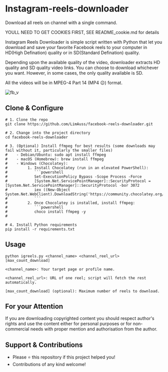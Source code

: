 # Instagram-reels-downloader
Download all reels on channel with a single command.

YOULL NEED TO GET COOKIES FIRST, SEE README_cookie.md for details


Instagram Reels Downloader is simple script written with Python that let you download and save your favorite Facebook reels to your computer in HD(High Defination) quality or in SD(Standard Defination) quality.

Depending upon the available quality of the video, downloader extracts HD quality and SD quality video links. You can choose to download whichever you want. However, in some cases, the only quality available is SD.

All the videos will be in MPEG-4 Part 14 (MP4 😉) format.

![fb_v](demo.gif)

## Clone & Configure
```
# 1. Clone the repo
git clone https://github.com/LimAuss/facebook-reels-downloader.git

# 2. Change into the project directory
cd facebook-reels-downloader

# 3. (Optional) Install ffmpeg for best results (some downloads may fail without it, particularly the smaller files)
#    - Debian/Ubuntu: sudo apt install ffmpeg
#    - macOS (Homebrew): brew install ffmpeg
#    - Windows (Chocolatey):
#         1. Install Chocolatey (run in an elevated PowerShell):
#            ```powershell
#            Set-ExecutionPolicy Bypass -Scope Process -Force
#            [System.Net.ServicePointManager]::SecurityProtocol = [System.Net.ServicePointManager]::SecurityProtocol -bor 3072
#            iex ((New-Object System.Net.WebClient).DownloadString('https://community.chocolatey.org/install.ps1'))
#            ```
#         2. Once Chocolatey is installed, install ffmpeg:
#            ```powershell
#            choco install ffmpeg -y
#   

# 4. Install Python requirements
pip install -r requirements.txt
```
## Usage
```
python igreels.py <channel_name> <channel_reel_url> [max_count_download]
```

    <channel_name>: Your target page or profile name.

    <channel_reel_url>: URL of one reel; script will fetch the rest automatically.

    [max_count_download] (optional): Maximum number of reels to download.


## For your Attention
If you are downloading copyrighted content you should respect author's rights and use the content either for personal purposes or for non-commercial needs with proper mention and authorisation from the author.

## Support & Contributions
- Please ⭐️ this repository if this project helped you!
- Contributions of any kind welcome!
